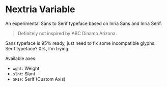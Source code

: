# Nextria Variable

An experimental Sans to Serif typeface based on Inria Sans and Inria Serif.

> Definitely not inspired by ABC Dinamo Arizona.

Sans typeface is 95% ready, just need to fix some incompatible glyphs.
Serif typeface? 0%, I'm trying.

Available axes:
- `wght`: Weight
- `slnt`: Slant
- `SRIF`: Serif (Custom Axis)
